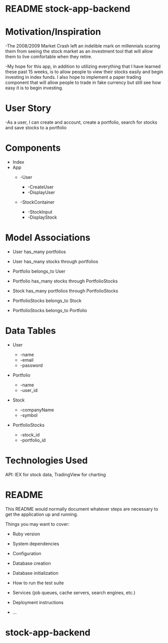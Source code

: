 # README stock-app-backend
# Motivation/Inspiration
-The 2008/2009 Market Crash left an indelible mark on millennials scaring them from seeing the stock market as an investment tool that will allow them to live comfortable when they retire.

-My hope for this app, in addition to utilizing everything that I have learned these past 15 weeks, is to allow people to view their stocks easily and begin investing in index funds. I also hope to implement a paper trading component that will allow people to trade in fake currency but still see how easy it is to begin investing.

# User Story
-As a user, I can create and account, create a portfolio, search for stocks and save stocks to a portfolio

# Components
* Index
* App
  * -User
    * -CreateUser
    * -DisplayUser

  * -StockContainer
    * -StockInput
    * -DisplayStock

# Model Associations
  * User has_many portfolios
  * User has_many stocks through portfolios

  * Portfolio belongs_to User
  * Portfolio has_many stocks through PortfolioStocks

  * Stock has_many portfolios through PortfolioStocks

  * PortfolioStocks belongs_to Stock
  * PortfolioStocks belongs_to Portfolio

# Data Tables
  * User
      * -name
      * -email
      * -password

  * Portfolio
      * -name
      * -user_id

  * Stock
      * -companyName
      * -symbol

  * PortfolioStocks
      * -stock_id
      * -portfolio_id

# Technologies Used
API: IEX for stock data, TradingView for charting

# README

This README would normally document whatever steps are necessary to get the
application up and running.

Things you may want to cover:

* Ruby version

* System dependencies

* Configuration

* Database creation

* Database initialization

* How to run the test suite

* Services (job queues, cache servers, search engines, etc.)

* Deployment instructions

* ...
# stock-app-backend
